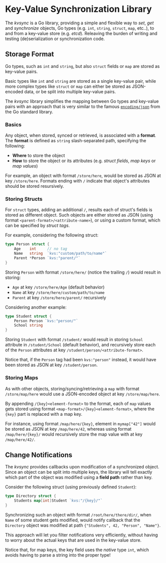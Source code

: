 # Key-Value Synchronization Library

The *kvsync* is a Go library, providing a simple and flexible way to *set*, *get* and *synchronize* objects, Go types (e.g. `int`, `string`, `struct`, `map`, etc..), to and from a key-value store (e.g. *etcd*). Releaving the burden of writing and testing (de)serialization or synchronization code.

## Storage Format

Go types, such as `int` and `string`, but also `struct` fields or `map` are stored as key-value pairs.

Basic types like `int` and `string` are stored as a single key-value pair, while more complex types like `struct` or `map` can either be stored as JSON-encoded data, or be split into multiple key-value pairs.

The *kvsync* library simplifies the mapping between Go types and key-value pairs with an approach that is very similar to the famous [`encoding/json`](https://golang.org/pkg/encoding/json) from the Go standard library.

### Basics

Any object, when stored, synced or retrieved, is associated with a **format**. The **format** is defined as `string` slash-separated path, specifying the following:

- **Where** to store the object 
- **How** to store the object or its attributes (e.g. *struct fields*, *map keys* or *map values*)

For example, an object with format `/store/here`, would be stored as JSON at key `/store/here`. Formats ending with `/`  indicate that object's attributes should be stored resursively.

### Storing Structs

For `struct` types, adding an additional `/`, results each of  struct's fields is stored as different object. Such objects are either stored as JSON (using format `<parent-format>/<attribute-name>`), or using a custom format, which can be specified by *struct tags*.

For example, considering the following struct:

```go
type Person struct {
	Age    int     // no tag
	Name   string  `kvs:"custom/path/to/name"`
	Parent *Person `kvs:"parent/"`
}
```

Storing `Person` with format `/store/here/` (notice the trailing `/`) would result in storing:

- `Age` at key `/store/here/Age` (default behavior)
- `Name` at key `/store/here/custom/path/to/name`
- `Parent` at key `/store/here/parent/` recursively

Considering another example:

```go
type Student struct {
	Person Person `kvs:"person/"`
	School string
}
```

Storing `Student` with format `/student/` would result in storing `School` attribute in `/student/School` (default behavior), and recursively store each of the `Person` attributes at key `/student/person/<attribute-format>`.

Notice that, if the `Person` tag had been `kvs:"person"` instead, it would have been stored as JSON at key `/student/person`.

### Storing Maps

As with other objects, storing/syncing/retrieving a `map` with format `/store/map/here` would use a JSON-encoded object at key `/store/map/here`.

By appending `/{key}<element-format>` to the format, each of `map` values gets stored using format `<map-format>/{key}<element-format>`, where the `{key}` part is replaced with a map key.

For instance, using format `/map/here/{key}`, element in `mymap["42"]` would be stored as JSON at key `/map/here/42`, whereas using format `/map/here/{key}/` would recursively store the map value with at key `/map/here/42/`.


## Change Notifications

The *kvsync* provides callbacks upon modification of a synchronized object. Since an object can be split into multiple keys, the library will tell exactly which part of the object was modified using a **field path** rather than key.

Consider the following struct (using previously defined `Student`):

```go
type Directory struct {
	Students map[int]Student `kvs:"/{key}/"`
}
```

Synchronizing such an object with format `/root/here/there/dir/`, when `Name` of some student gets modified, would notify callback that the `Directory` object was modified at path `{"Students", 42, "Person", "Name"}`.

This approach will let you filter notifications very efficiently, without having to worry about the actual keys that are used in the key-value store.

Notice that, for map keys, the key field uses the *native* type `int`, which avoids having to parse a string into the proper type!
